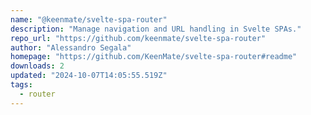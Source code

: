 ```yaml
---
name: "@keenmate/svelte-spa-router"
description: "Manage navigation and URL handling in Svelte SPAs."
repo_url: "https://github.com/keenmate/svelte-spa-router"
author: "Alessandro Segala"
homepage: "https://github.com/KeenMate/svelte-spa-router#readme"
downloads: 2
updated: "2024-10-07T14:05:55.519Z"
tags: 
  - router
---
```

